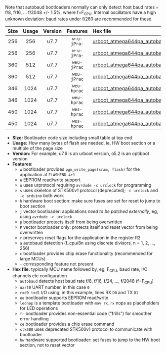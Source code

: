 Note that autobaud bootloaders normally can only detect host baud rates = f/8, f/16, ... f/2048 +/- 1.5%, where f=F<sub>CPU</sub>. Internal oscillators have a high unknown deviation: baud rates under f/260 are recommended for these.

|Size|Usage|Version|Features|Hex file|
|:-:|:-:|:-:|:-:|:--|
|256|256|u7.7|`w-u-jPra-`|[urboot_atmega644pa_autobaud_uart0_rxd0_txd1_lednop.hex](https://raw.githubusercontent.com/stefanrueger/urboot.hex/main/mcus/atmega644pa/autobaud/urboot_atmega644pa_autobaud_uart0_rxd0_txd1_lednop.hex)|
|256|256|u7.7|`w-u-jPra-`|[urboot_atmega644pa_autobaud_uart1_rxd2_txd3_lednop.hex](https://raw.githubusercontent.com/stefanrueger/urboot.hex/main/mcus/atmega644pa/autobaud/urboot_atmega644pa_autobaud_uart1_rxd2_txd3_lednop.hex)|
|360|512|u7.7|`weu-jPrac`|[urboot_atmega644pa_autobaud_uart0_rxd0_txd1_ee_lednop_fr_ce.hex](https://raw.githubusercontent.com/stefanrueger/urboot.hex/main/mcus/atmega644pa/autobaud/urboot_atmega644pa_autobaud_uart0_rxd0_txd1_ee_lednop_fr_ce.hex)|
|360|512|u7.7|`weu-jPrac`|[urboot_atmega644pa_autobaud_uart1_rxd2_txd3_ee_lednop_fr_ce.hex](https://raw.githubusercontent.com/stefanrueger/urboot.hex/main/mcus/atmega644pa/autobaud/urboot_atmega644pa_autobaud_uart1_rxd2_txd3_ee_lednop_fr_ce.hex)|
|346|1024|u7.7|`weu-hprac`|[urboot_atmega644pa_autobaud_uart0_rxd0_txd1_ee_lednop_fr_ce_hw.hex](https://raw.githubusercontent.com/stefanrueger/urboot.hex/main/mcus/atmega644pa/autobaud/urboot_atmega644pa_autobaud_uart0_rxd0_txd1_ee_lednop_fr_ce_hw.hex)|
|346|1024|u7.7|`weu-hprac`|[urboot_atmega644pa_autobaud_uart1_rxd2_txd3_ee_lednop_fr_ce_hw.hex](https://raw.githubusercontent.com/stefanrueger/urboot.hex/main/mcus/atmega644pa/autobaud/urboot_atmega644pa_autobaud_uart1_rxd2_txd3_ee_lednop_fr_ce_hw.hex)|
|450|1024|u7.7|`wes-hprac`|[urboot_atmega644pa_autobaud_uart0_rxd0_txd1_ee_lednop_fr_ce_stk500_hw.hex](https://raw.githubusercontent.com/stefanrueger/urboot.hex/main/mcus/atmega644pa/autobaud/urboot_atmega644pa_autobaud_uart0_rxd0_txd1_ee_lednop_fr_ce_stk500_hw.hex)|
|450|1024|u7.7|`wes-hprac`|[urboot_atmega644pa_autobaud_uart1_rxd2_txd3_ee_lednop_fr_ce_stk500_hw.hex](https://raw.githubusercontent.com/stefanrueger/urboot.hex/main/mcus/atmega644pa/autobaud/urboot_atmega644pa_autobaud_uart1_rxd2_txd3_ee_lednop_fr_ce_stk500_hw.hex)|

- **Size:** Bootloader code size including small table at top end
- **Usage:** How many bytes of flash are needed, ie, HW boot section or a multiple of the page size
- **Version:** For example, u7.6 is an urboot version, o5.2 is an optiboot version
- **Features:**
  + `w` bootloader provides `pgm_write_page(sram, flash)` for the application at `FLASHEND-4+1`
  + `e` EEPROM read/write support
  + `u` uses urprotocol requiring `avrdude -c urclock` for programming
  + `s` uses skeleton of STK500v1 protocol (deprecated); `-c urclock` and `-c arduino` both work
  + `h` hardware boot section: make sure fuses are set for reset to jump to boot section
  + `j` vector bootloader: applications *need to be patched externally*, eg, using `avrdude -c urclock`
  + `p` bootloader protects itself from being overwritten
  + `P` vector bootloader only: protects itself and reset vector from being overwritten
  + `r` preserves reset flags for the application in the register R2
  + `a` autobaud detection (f_cpu/8n using discrete divisors, n = 1, 2, ..., 256)
  + `c` bootloader provides chip erase functionality (recommended for large MCUs)
  + `-` corresponding feature not present
- **Hex file:** typically MCU name followed by, eg, F<sub>CPU</sub>, baud rate, I/O channels etc configuration
  + `autobaud` detects host baud rate f/8, f/16, f/24, ..., f/2048 (f=F<sub>CPU</sub>)
  + `uart0` UART number, in this case `0`
  + `rxd0 txd1` I/O using, in this example, lines RX `D0` and TX `D1`
  + `ee` bootloader supports EEPROM read/write
  + `lednop` is a template bootloader with `mov rx,rx` nops as placeholders for LED operations
  + `fr` bootloader provides non-essential code ("frills") for smoother error handling
  + `ce` bootloader provides a chip erase command
  + `stk500` uses deprecated STK500v1 protocol to communicate with bootloader
  + `hw` hardware supported bootloader: set fuses to jump to the HW boot section, not to reset vector

